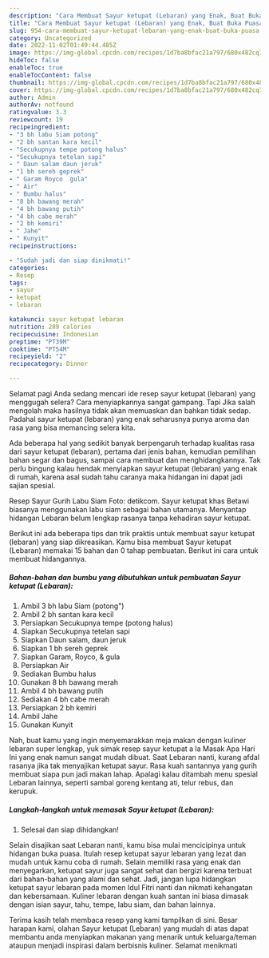 ```yaml
---
description: "Cara Membuat Sayur ketupat (Lebaran) yang Enak, Buat Buka Puasa}"
title: "Cara Membuat Sayur ketupat (Lebaran) yang Enak, Buat Buka Puasa}"
slug: 954-cara-membuat-sayur-ketupat-lebaran-yang-enak-buat-buka-puasa
category: Uncategorized
date: 2022-11-02T01:49:44.485Z
image: https://img-global.cpcdn.com/recipes/1d7ba8bfac21a797/680x482cq70/sayur-ketupat-lebaran-foto-resep-utama.jpg
hideToc: false
enableToc: true
enableTocContent: false
thumbnail: https://img-global.cpcdn.com/recipes/1d7ba8bfac21a797/680x482cq70/sayur-ketupat-lebaran-foto-resep-utama.jpg
cover: https://img-global.cpcdn.com/recipes/1d7ba8bfac21a797/680x482cq70/sayur-ketupat-lebaran-foto-resep-utama.jpg
author: Admin
authorAv: notfound
ratingvalue: 3.3
reviewcount: 19
recipeingredient:
- "3 bh labu Siam potong"
- "2 bh santan kara kecil"
- "Secukupnya tempe potong halus"
- "Secukupnya tetelan sapi"
- " Daun salam daun jeruk"
- "1 bh sereh geprek"
- " Garam Royco  gula"
- " Air"
- " Bumbu halus"
- "8 bh bawang merah"
- "4 bh bawang putih"
- "4 bh cabe merah"
- "2 bh kemiri"
- " Jahe"
- " Kunyit"
recipeinstructions:

- "Sudah jadi dan siap dinikmati!"
categories:
- Resep
tags:
- sayur
- ketupat
- lebaran

katakunci: sayur ketupat lebaran 
nutrition: 289 calories
recipecuisine: Indonesian
preptime: "PT39M"
cooktime: "PT54M"
recipeyield: "2"
recipecategory: Dinner

---
```



Selamat pagi Anda sedang mencari ide resep sayur ketupat (lebaran) yang menggugah selera? Cara menyiapkannya sangat gampang. Tapi Jika salah mengolah maka hasilnya tidak akan memuaskan dan bahkan tidak sedap. Padahal sayur ketupat (lebaran) yang enak seharusnya punya aroma dan rasa yang bisa memancing selera kita.


Ada beberapa hal yang sedikit banyak berpengaruh terhadap kualitas rasa dari sayur ketupat (lebaran), pertama dari jenis bahan, kemudian pemilihan bahan segar dan bagus, sampai cara membuat dan menghidangkannya. Tak perlu bingung kalau hendak menyiapkan sayur ketupat (lebaran) yang enak di rumah, karena asal sudah tahu caranya maka hidangan ini dapat jadi sajian spesial.

Resep Sayur Gurih Labu Siam Foto: detikcom. Sayur ketupat khas Betawi biasanya menggunakan labu siam sebagai bahan utamanya. Menyantap hidangan Lebaran belum lengkap rasanya tanpa kehadiran sayur ketupat.


Berikut ini ada beberapa tips dan trik praktis untuk membuat sayur ketupat (lebaran) yang siap dikreasikan. Kamu bisa membuat Sayur ketupat (Lebaran) memakai 15 bahan dan 0 tahap pembuatan. Berikut ini cara untuk membuat hidangannya.

<!--inarticleads1-->

##### Bahan-bahan dan bumbu yang dibutuhkan untuk pembuatan Sayur ketupat (Lebaran):

1. Ambil 3 bh labu Siam (potong&#34;)
1. Ambil 2 bh santan kara kecil
1. Persiapkan Secukupnya tempe (potong halus)
1. Siapkan Secukupnya tetelan sapi
1. Siapkan  Daun salam, daun jeruk
1. Siapkan 1 bh sereh geprek
1. Siapkan  Garam, Royco, &amp; gula
1. Persiapkan  Air
1. Sediakan  Bumbu halus
1. Gunakan 8 bh bawang merah
1. Ambil 4 bh bawang putih
1. Sediakan 4 bh cabe merah
1. Persiapkan 2 bh kemiri
1. Ambil  Jahe
1. Gunakan  Kunyit


Nah, buat kamu yang ingin menyemarakkan meja makan dengan kuliner lebaran super lengkap, yuk simak resep sayur ketupat a la Masak Apa Hari Ini yang enak namun sangat mudah dibuat. Saat Lebaran nanti, kurang afdal rasanya jika tak menyajikan ketupat sayur. Rasa kuah santannya yang gurih membuat siapa pun jadi makan lahap. Apalagi kalau ditambah menu spesial Lebaran lainnya, seperti sambal goreng kentang ati, telur rebus, dan kerupuk. 

<!--inarticleads2-->

##### Langkah-langkah untuk memasak Sayur ketupat (Lebaran):


1. Selesai dan siap dihidangkan!

Selain disajikan saat Lebaran nanti, kamu bisa mulai mencicipinya untuk hidangan buka puasa. Itulah resep ketupat sayur lebaran yang lezat dan mudah untuk kamu coba di rumah. Selain memiliki rasa yang enak dan menyegarkan, ketupat sayur juga sangat sehat dan bergizi karena terbuat dari bahan-bahan yang alami dan sehat. Jadi, jangan lupa hidangkan ketupat sayur lebaran pada momen Idul Fitri nanti dan nikmati kehangatan dan kebersamaan. Kuliner lebaran dengan kuah santan ini biasa dimasak dengan isian sayur, tahu, tempe, labu siam, dan bahan lainnya. 

Terima kasih telah membaca resep yang kami tampilkan di sini. Besar harapan kami, olahan Sayur ketupat (Lebaran) yang mudah di atas dapat membantu anda menyiapkan makanan yang menarik untuk keluarga/teman ataupun menjadi inspirasi dalam berbisnis kuliner. Selamat menikmati
